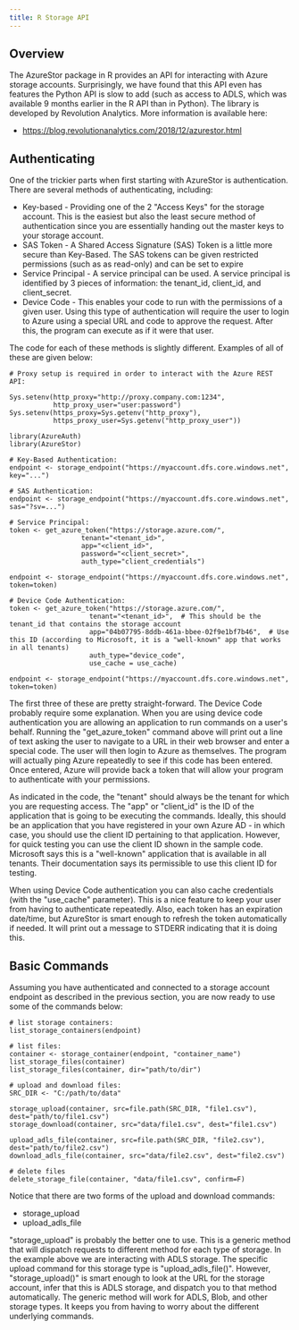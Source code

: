 ```yaml
---
title: R Storage API
---
```


## Overview

The AzureStor package in R provides an API for interacting with Azure storage accounts.  Surprisingly, we have found that this API even has features the Python API is slow to add (such as access to ADLS, which was available 9 months earlier in the R API than in Python).  The library is developed by Revolution Analytics.  More information is available here:

* https://blog.revolutionanalytics.com/2018/12/azurestor.html

## Authenticating

One of the trickier parts when first starting with AzureStor is authentication.  There are several methods of authenticating, including:

* Key-based - Providing one of the 2 "Access Keys" for the storage account.  This is the easiest but also the least secure method of authentication since you are essentially handing out the master keys to your storage account.
* SAS Token - A Shared Access Signature (SAS) Token is a little more secure than Key-Based.  The SAS tokens can be given restricted permissions (such as as read-only) and can be set to expire
* Service Principal - A service principal can be used.  A service principal is identified by 3 pieces of information: the tenant_id, client_id, and client_secret.
* Device Code - This enables your code to run with the permissions of a given user.  Using this type of authentication will require the user to login to Azure using a special URL and code to approve the request.  After this, the program can execute as if it were that user.

The code for each of these methods is slightly different.  Examples of all of these are given below:

```
# Proxy setup is required in order to interact with the Azure REST API:

Sys.setenv(http_proxy="http://proxy.company.com:1234",
           http_proxy_user="user:password")
Sys.setenv(https_proxy=Sys.getenv("http_proxy"),
           https_proxy_user=Sys.getenv("http_proxy_user"))

library(AzureAuth)
library(AzureStor)

# Key-Based Authentication:
endpoint <- storage_endpoint("https://myaccount.dfs.core.windows.net", key="...")

# SAS Authentication:
endpoint <- storage_endpoint("https://myaccount.dfs.core.windows.net", sas="?sv=...")

# Service Principal:
token <- get_azure_token("https://storage.azure.com/",
                  tenant="<tenant_id>",
                  app="<client_id>",
                  password="<client_secret>",
                  auth_type="client_credentials")

endpoint <- storage_endpoint("https://myaccount.dfs.core.windows.net", token=token)

# Device Code Authentication:
token <- get_azure_token("https://storage.azure.com/",
                    tenant="<tenant_id>",  # This should be the tenant_id that contains the storage account
                    app="04b07795-8ddb-461a-bbee-02f9e1bf7b46",  # Use this ID (according to Microsoft, it is a "well-known" app that works in all tenants)
                    auth_type="device_code",
                    use_cache = use_cache)

endpoint <- storage_endpoint("https://myaccount.dfs.core.windows.net", token=token)
```

The first three of these are pretty straight-forward.  The Device Code probably require some explanation.  When you are using device code authentication you are allowing an application to run commands on a user's behalf.  Running the "get_azure_token" command above will print out a line of text asking the user to navigate to a URL in their web browser and enter a special code.  The user will then login to Azure as themselves.  The program will actually ping Azure repeatedly to see if this code has been entered.  Once entered, Azure will provide back a token that will allow your program to authenticate with your permissions.

As indicated in the code, the "tenant" should always be the tenant for which you are requesting access.  The "app" or "client_id" is the ID of the application that is going to be executing the commands.  Ideally, this should be an application that you have registered in your own Azure AD - in which case, you should use the client ID pertaining to that application.  However, for quick testing you can use the client ID shown in the sample code.  Microsoft says this is a "well-known" application that is available in all tenants.  Their documentation says its permissible to use this client ID for testing.

When using Device Code authentication you can also cache credentials (with the "use_cache" parameter).  This is a nice feature to keep your user from having to authenticate repeatedly.  Also, each token has an expiration date/time, but AzureStor is smart enough to refresh the token automatically if needed.  It will print out a message to STDERR indicating that it is doing this.

## Basic Commands

Assuming you have authenticated and connected to a storage account endpoint as described in the previous section, you are now ready to use some of the commands below:

```
# list storage containers:
list_storage_containers(endpoint)

# list files:
container <- storage_container(endpoint, "container_name")
list_storage_files(container)
list_storage_files(container, dir="path/to/dir")

# upload and download files:
SRC_DIR <- "C:/path/to/data"

storage_upload(container, src=file.path(SRC_DIR, "file1.csv"), dest="path/to/file1.csv")
storage_download(container, src="data/file1.csv", dest="file1.csv")

upload_adls_file(container, src=file.path(SRC_DIR, "file2.csv"), dest="path/to/file2.csv")
download_adls_file(container, src="data/file2.csv", dest="file2.csv")

# delete files
delete_storage_file(container, "data/file1.csv", confirm=F)
```

Notice that there are two forms of the upload and download commands:

* storage_upload
* upload_adls_file

"storage_upload" is probably the better one to use.  This is a generic method that will dispatch requests to different method for each type of storage.  In the example above we are interacting with ADLS storage.  The specific upload command for this storage type is "upload_adls_file()".  However, "storage_upload()" is smart enough to look at the URL for the storage account, infer that this is ADLS storage, and dispatch you to that method automatically.  The generic method will work for ADLS, Blob, and other storage types.  It keeps you from having to worry about the different underlying commands.
